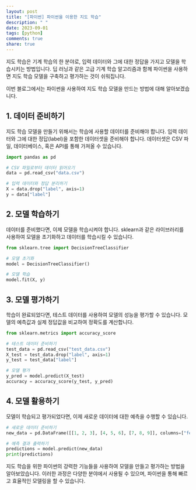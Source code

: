 ```yaml
---
layout: post
title: "[파이썬] 파이썬을 이용한 지도 학습"
description: " "
date: 2023-09-01
tags: [python]
comments: true
share: true
---
```


지도 학습은 기계 학습의 한 분야로, 입력 데이터와 그에 대한 정답을 가지고 모델을 학습시키는 방법입니다. 딥 러닝과 같은 고급 기계 학습 알고리즘과 함께 파이썬을 사용하면 지도 학습 모델을 구축하고 평가하는 것이 쉬워집니다.

이번 블로그에서는 파이썬을 사용하여 지도 학습 모델을 만드는 방법에 대해 알아보겠습니다.

## 1. 데이터 준비하기

지도 학습 모델을 만들기 위해서는 학습에 사용할 데이터를 준비해야 합니다. 입력 데이터와 그에 대한 정답(label)을 포함한 데이터셋을 준비해야 합니다. 데이터셋은 CSV 파일, 데이터베이스, 혹은 API를 통해 가져올 수 있습니다.

```python
import pandas as pd

# CSV 파일로부터 데이터 읽어오기
data = pd.read_csv("data.csv")

# 입력 데이터와 정답 분리하기
X = data.drop("label", axis=1)
y = data["label"]
```

## 2. 모델 학습하기

데이터를 준비했다면, 이제 모델을 학습시켜야 합니다. sklearn과 같은 라이브러리를 사용하여 모델을 초기화하고 데이터를 학습시킬 수 있습니다.

```python
from sklearn.tree import DecisionTreeClassifier

# 모델 초기화
model = DecisionTreeClassifier()

# 모델 학습
model.fit(X, y)
```

## 3. 모델 평가하기

학습이 완료되었다면, 테스트 데이터를 사용하여 모델의 성능을 평가할 수 있습니다. 모델의 예측값과 실제 정답값을 비교하여 정확도를 계산합니다.

```python
from sklearn.metrics import accuracy_score

# 테스트 데이터 준비하기
test_data = pd.read_csv("test_data.csv")
X_test = test_data.drop("label", axis=1)
y_test = test_data["label"]

# 모델 평가
y_pred = model.predict(X_test)
accuracy = accuracy_score(y_test, y_pred)
```

## 4. 모델 활용하기

모델이 학습되고 평가되었다면, 이제 새로운 데이터에 대한 예측을 수행할 수 있습니다.

```python
# 새로운 데이터 준비하기
new_data = pd.DataFrame([[1, 2, 3], [4, 5, 6], [7, 8, 9]], columns=["feature1", "feature2", "feature3"])

# 예측 결과 출력하기
predictions = model.predict(new_data)
print(predictions)
```

지도 학습을 위한 파이썬의 강력한 기능들을 사용하여 모델을 만들고 평가하는 방법을 알아보았습니다. 이러한 과정은 다양한 분야에서 사용될 수 있으며, 파이썬을 통해 빠르고 효율적인 모델링을 할 수 있습니다.